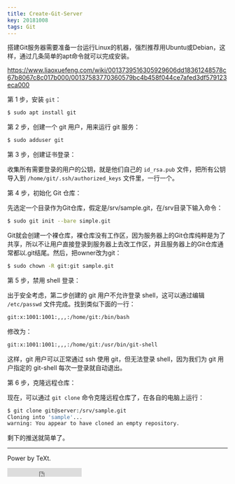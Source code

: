 ```yaml
---
title: Create-Git-Server
key: 20181008
tags: Git
---
```




搭建Git服务器需要准备一台运行Linux的机器，强烈推荐用Ubuntu或Debian，这样，通过几条简单的apt命令就可以完成安装。

<!--more-->

https://www.liaoxuefeng.com/wiki/0013739516305929606dd18361248578c67b8067c8c017b000/00137583770360579bc4b458f044ce7afed3df579123eca000


第 1 步，安装 `git`：


```bash
$ sudo apt install git
```

第 2 步，创建一个 git 用户，用来运行 git 服务：


```bash
$ sudo adduser git
```

第 3 步，创建证书登录：


收集所有需要登录的用户的公钥，就是他们自己的 `id_rsa.pub` 文件，把所有公钥导入到 `/home/git/.ssh/authorized_keys` 文件里，一行一个。


第 4 步，初始化 Git 仓库：


先选定一个目录作为Git仓库，假定是/srv/sample.git，在/srv目录下输入命令：

```bash
$ sudo git init --bare simple.git
```

Git就会创建一个裸仓库，裸仓库没有工作区，因为服务器上的Git仓库纯粹是为了共享，所以不让用户直接登录到服务器上去改工作区，并且服务器上的Git仓库通常都以.git结尾。然后，把owner改为git：

```bash
$ sudo chown -R git:git sample.git
```


第 5 步，禁用 shell 登录：


出于安全考虑，第二步创建的 git 用户不允许登录 shell，这可以通过编辑 `/etc/passwd` 文件完成。找到类似下面的一行：

```bash
git:x:1001:1001:,,,:/home/git:/bin/bash
```

修改为：

```bash
git:x:1001:1001:,,,:/home/git:/usr/bin/git-shell
```

这样，git 用户可以正常通过 ssh 使用 git，但无法登录 shell，因为我们为 git 用户指定的 git-shell 每次一登录就自动退出。


第 6 步，克隆远程仓库：


现在，可以通过 `git clone` 命令克隆远程仓库了，在各自的电脑上运行：

```bash
$ git clone git@server:/srv/sample.git
Cloning into 'sample'...
warning: You appear to have cloned an empty repository.
```

剩下的推送就简单了。

---

Power by TeXt.

<iframe src="https://ghbtns.com/github-btn.html?user=kitian616&repo=jekyll-TeXt-theme&type=star&count=true" frameborder="0" scrolling="0" width="170px" height="20px"></iframe>
